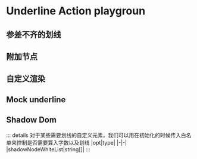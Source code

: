 # Underline Action playgroun

<script setup>
import Font from './components/Font.vue'
import Attach from './components/Attach.vue'
import RenderInfo from './components/RenderInfo.vue'
import Mock from './components/Mock.vue'
import Shadow from './components/Shadow.vue'
</script>

## 参差不齐的划线

<Font />

## 附加节点

<Attach />

## 自定义渲染

<RenderInfo />

## Mock underline

<Mock />

## Shadow Dom

::: details
对于某些需要划线的自定义元素，我们可以用在初始化的时候传入白名单来控制是否需要算入字数以及划线
|opt|type|
|-|-|
|shadowNodeWhiteList|string[]|
:::

<Shadow />

<style>
  .underline, mp-common-product::part(underline) {
    position: relative;
    /* text-decoration-line: underline;
    text-decoration-style: dashed;
    text-decoration-color: rgba(7, 193, 96, .8);
    text-decoration-thickness: 3px; */
    background:transparent url("data:image/svg+xml,%3Csvg width='8' height='2' viewBox='0 0 8 2' fill='none' xmlns='http://www.w3.org/2000/svg'%3E%3Cpath d='M3.25 1.5H0.75C0.335786 1.5 0 1.16421 0 0.75C0 0.335786 0.335786 0 0.75 0H3.25C3.66421 0 4 0.335786 4 0.75C4 1.16421 3.66421 1.5 3.25 1.5Z' fill='%2307C160' fill-opacity='0.5'/%3E%3C/svg%3E%0A") repeat-x 0 100%;
    background-size:auto 2px;
    padding-bottom:2px;
  }

  p {
    overflow: hidden;
  }

  .attach_container {
    position: relative;
  }

  #js_content {
    width: 900px;
  }

  .attach_node {
    position: absolute;
    bottom: 0;
    right: 0
  }
  tr {
    width: 100%;
    text-align: justify;
  }
  td {
    white-space: pre-wrap;
  }
  .wx_img {
    display: inline;
    width: 20px;
    height: 20px;
  }
</style>
